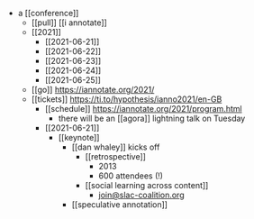 - a [[conference]]
	- [[pull]] [[i annotate]]
	- [[2021]]
		- [[2021-06-21]]
		- [[2021-06-22]]
		- [[2021-06-23]]
		- [[2021-06-24]]
		- [[2021-06-25]]
	- [[go]] https://iannotate.org/2021/
	- [[tickets]] https://ti.to/hypothesis/ianno2021/en-GB
		- [[schedule]] https://iannotate.org/2021/program.html
			- there will be an [[agora]] lightning talk on Tuesday
		- [[2021-06-21]]
			- [[keynote]]
				- [[dan whaley]] kicks off
					- [[retrospective]] 
						- 2013
						- 600 attendees (!)
					- [[social learning across content]]
						- join@slac-coalition.org
				- [[speculative annotation]]